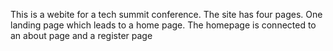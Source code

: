 This is a webite for a tech summit conference.
The site has four pages. One landing page which leads to a home page. The homepage is connected to an about page and a register page
 
